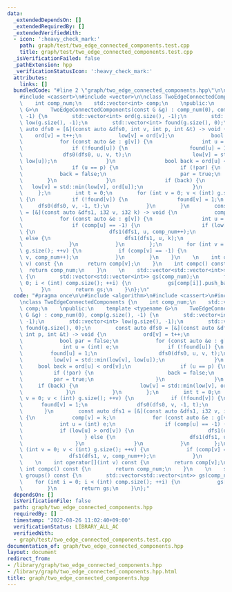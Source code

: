 ```yaml
---
data:
  _extendedDependsOn: []
  _extendedRequiredBy: []
  _extendedVerifiedWith:
  - icon: ':heavy_check_mark:'
    path: graph/test/two_edge_connected_components.test.cpp
    title: graph/test/two_edge_connected_components.test.cpp
  _isVerificationFailed: false
  _pathExtension: hpp
  _verificationStatusIcon: ':heavy_check_mark:'
  attributes:
    links: []
  bundledCode: "#line 2 \"graph/two_edge_connected_components.hpp\"\n\n#include <algorithm>\n\
    #include <cassert>\n#include <vector>\n\nclass TwoEdgeConnectedComponents {\n\
    \    int comp_num;\n    std::vector<int> comp;\n    \npublic:\n    template <typename\
    \ G>\n    TwoEdgeConnectedComponents(const G &g) : comp_num(0), comp(g.size(),\
    \ -1) {\n        std::vector<int> ord(g.size(), -1);\n        std::vector<int>\
    \ low(g.size(), -1);\n        std::vector<int> found(g.size(), 0);\n        const\
    \ auto dfs0 = [&](const auto &dfs0, int v, int p, int &t) -> void {\n        \
    \    ord[v] = t++;\n            low[v] = ord[v];\n            bool par = false;\n\
    \            for (const auto &e : g[v]) {\n                int u = (int) e;\n\
    \                if (!found[u]) {\n                    found[u] = 1;\n       \
    \             dfs0(dfs0, u, v, t);\n                    low[v] = std::min(low[v],\
    \ low[u]);\n                }\n                bool back = ord[u] < ord[v];\n\
    \                if (u == p) {\n                    if (!par) {\n            \
    \            back = false;\n                        par = true;\n            \
    \        }\n                }\n                if (back) {\n                 \
    \   low[v] = std::min(low[v], ord[u]);\n                }\n            }\n   \
    \     };\n        int t = 0;\n        for (int v = 0; v < (int) g.size(); ++v)\
    \ {\n            if (!found[v]) {\n                found[v] = 1;\n           \
    \     dfs0(dfs0, v, -1, t);\n            }\n        }\n        const auto dfs1\
    \ = [&](const auto &dfs1, i32 v, i32 k) -> void {\n            comp[v] = k;\n\
    \            for (const auto &e : g[v]) {\n                int u = (int) e;\n\
    \                if (comp[u] == -1) {\n                    if (low[u] > ord[v])\
    \ {\n                        dfs1(dfs1, u, comp_num++);\n                    }\
    \ else {\n                        dfs1(dfs1, u, k);\n                    }\n \
    \               }\n            }\n        };\n        for (int v = 0; v < (int)\
    \ g.size(); ++v) {\n            if (comp[v] == -1) {\n                dfs1(dfs1,\
    \ v, comp_num++);\n            }\n        }\n    }\n    \n    int operator[](int\
    \ v) const {\n        return comp[v];\n    }\n    int compc() const {\n      \
    \  return comp_num;\n    }\n    \n    std::vector<std::vector<int>> groups() const\
    \ {\n        std::vector<std::vector<int>> gs(comp_num);\n        for (int i =\
    \ 0; i < (int) comp.size(); ++i) {\n            gs[comp[i]].push_back(i);\n  \
    \      }\n        return gs;\n    }\n};\n"
  code: "#pragma once\n\n#include <algorithm>\n#include <cassert>\n#include <vector>\n\
    \nclass TwoEdgeConnectedComponents {\n    int comp_num;\n    std::vector<int>\
    \ comp;\n    \npublic:\n    template <typename G>\n    TwoEdgeConnectedComponents(const\
    \ G &g) : comp_num(0), comp(g.size(), -1) {\n        std::vector<int> ord(g.size(),\
    \ -1);\n        std::vector<int> low(g.size(), -1);\n        std::vector<int>\
    \ found(g.size(), 0);\n        const auto dfs0 = [&](const auto &dfs0, int v,\
    \ int p, int &t) -> void {\n            ord[v] = t++;\n            low[v] = ord[v];\n\
    \            bool par = false;\n            for (const auto &e : g[v]) {\n   \
    \             int u = (int) e;\n                if (!found[u]) {\n           \
    \         found[u] = 1;\n                    dfs0(dfs0, u, v, t);\n          \
    \          low[v] = std::min(low[v], low[u]);\n                }\n           \
    \     bool back = ord[u] < ord[v];\n                if (u == p) {\n          \
    \          if (!par) {\n                        back = false;\n              \
    \          par = true;\n                    }\n                }\n           \
    \     if (back) {\n                    low[v] = std::min(low[v], ord[u]);\n  \
    \              }\n            }\n        };\n        int t = 0;\n        for (int\
    \ v = 0; v < (int) g.size(); ++v) {\n            if (!found[v]) {\n          \
    \      found[v] = 1;\n                dfs0(dfs0, v, -1, t);\n            }\n \
    \       }\n        const auto dfs1 = [&](const auto &dfs1, i32 v, i32 k) -> void\
    \ {\n            comp[v] = k;\n            for (const auto &e : g[v]) {\n    \
    \            int u = (int) e;\n                if (comp[u] == -1) {\n        \
    \            if (low[u] > ord[v]) {\n                        dfs1(dfs1, u, comp_num++);\n\
    \                    } else {\n                        dfs1(dfs1, u, k);\n   \
    \                 }\n                }\n            }\n        };\n        for\
    \ (int v = 0; v < (int) g.size(); ++v) {\n            if (comp[v] == -1) {\n \
    \               dfs1(dfs1, v, comp_num++);\n            }\n        }\n    }\n\
    \    \n    int operator[](int v) const {\n        return comp[v];\n    }\n   \
    \ int compc() const {\n        return comp_num;\n    }\n    \n    std::vector<std::vector<int>>\
    \ groups() const {\n        std::vector<std::vector<int>> gs(comp_num);\n    \
    \    for (int i = 0; i < (int) comp.size(); ++i) {\n            gs[comp[i]].push_back(i);\n\
    \        }\n        return gs;\n    }\n};"
  dependsOn: []
  isVerificationFile: false
  path: graph/two_edge_connected_components.hpp
  requiredBy: []
  timestamp: '2022-08-26 11:02:40+09:00'
  verificationStatus: LIBRARY_ALL_AC
  verifiedWith:
  - graph/test/two_edge_connected_components.test.cpp
documentation_of: graph/two_edge_connected_components.hpp
layout: document
redirect_from:
- /library/graph/two_edge_connected_components.hpp
- /library/graph/two_edge_connected_components.hpp.html
title: graph/two_edge_connected_components.hpp
---
```

